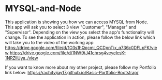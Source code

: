# MYSQL-and-Node

This application is showing you how we can access MYSQL from Node.
This app will ask you to select 3 view "Customer", "Manager" and "Supervisor". Depending on the view you select the app's functionality will change.
To see the application in action, please follow the below link which will take you to the video of the working app
https://drive.google.com/file/d/1O3s1hQqcmi_QCDpnTix_q736c0DFLpFK/view
https://drive.google.com/file/d/1NW9tJ41chrsg4veyeIcsK-1NRZliUya_/view

If you want to know more about my other project, please follow my Portfolio link below:
https://rachitvijay17.github.io/Basic-Portfolio-Bootstrap/
